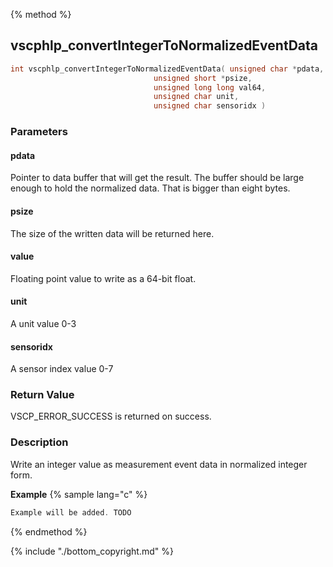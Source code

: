 
{% method %}
## vscphlp_convertIntegerToNormalizedEventData

```c
int vscphlp_convertIntegerToNormalizedEventData( unsigned char *pdata,
                                unsigned short *psize,
                                unsigned long long val64,
                                unsigned char unit,
                                unsigned char sensoridx )
```

### Parameters

#### pdata
Pointer to data buffer that will get the result. The buffer should be large enough to hold the normalized data. That is bigger than eight bytes.

#### psize
The size of the written data will be returned here.

#### value
Floating point value to write as a 64-bit float.

#### unit
A unit value 0-3

#### sensoridx
A sensor index value 0-7


### Return Value
VSCP_ERROR_SUCCESS is returned on success.

### Description
Write an integer value as measurement event data in normalized integer form.

**Example** {% sample lang="c" %}

```c
Example will be added. TODO
```

{% endmethod %}

{% include "./bottom_copyright.md" %}